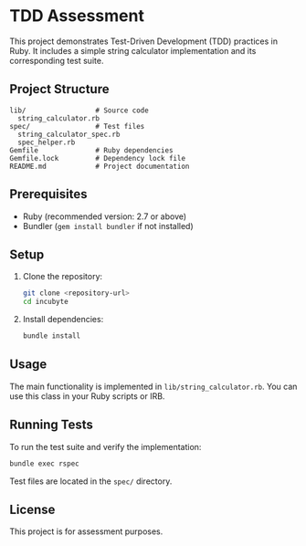 # TDD Assessment

This project demonstrates Test-Driven Development (TDD) practices in Ruby. It includes a simple string calculator implementation and its corresponding test suite.

## Project Structure

```
lib/                 # Source code
  string_calculator.rb
spec/                # Test files
  string_calculator_spec.rb
  spec_helper.rb
Gemfile              # Ruby dependencies
Gemfile.lock         # Dependency lock file
README.md            # Project documentation
```

## Prerequisites

- Ruby (recommended version: 2.7 or above)
- Bundler (`gem install bundler` if not installed)

## Setup

1. Clone the repository:
   ```bash
   git clone <repository-url>
   cd incubyte
   ```

2. Install dependencies:
   ```bash
   bundle install
   ```

## Usage

The main functionality is implemented in `lib/string_calculator.rb`. You can use this class in your Ruby scripts or IRB.

## Running Tests

To run the test suite and verify the implementation:

```bash
bundle exec rspec
```

Test files are located in the `spec/` directory.

## License

This project is for assessment purposes.